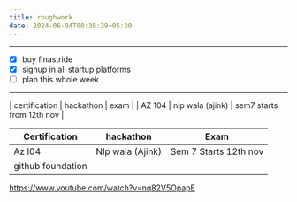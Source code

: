 ```yaml
---
title: roughwork
date: 2024-06-04T00:38:39+05:30
---
```

---
- [x] buy finastride
- [x] signup in all startup platforms 
- [ ] plan this whole week 
---



| certification | hackathon | exam | 
| AZ 104         | nlp wala (ajink) | sem7 starts from 12th nov |      






| Certification     | hackathon        | Exam                  |
| ----------------- | ---------------- | --------------------- |
| Az l04            | Nlp wala (Ajink) | Sem 7 Starts 12th nov |
| github foundation |                  |                       |

https://www.youtube.com/watch?v=nq82V5OpapE